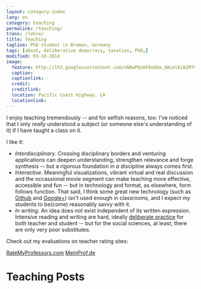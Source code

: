 ```yaml
---
layout: category-index
lang: en
category: teaching
permalink: /teaching/
trans: /lehre/
title: Teaching
tagline: PhD student in Bremen, Germany
tags: [about, deliberative democracy, taxation, PhD,]
modified: 03-10-2014
image:
  feature: http://lh3.googleusercontent.com/nN0wPQs6F8x8Ua_QAcel6iB2MYVUmuQS3wQVgq86eCTb=w1518-h354-no
  caption: 
  captionlink: 
  credit:
  creditlink: 
  location: Pacific Coast Highway, CA
  locationlink:
---
```


I enjoy teaching tremendously -- and for selfish reasons, too: 
I've noticed that I only *really* understood a subject (or someone else's understanding of it) if I have taught a class on it.


I like it:

- *Interdisciplinary*.
Crossing disciplinary borders and venturing applications can deepen understanding, strengthen relevance and forge synthesis -- but a rigorous foundation in *a* discipline always comes first.
- *Interactive*.
Meaningful visualizations, vibrant virtual and real discussion and the occassional movie segment can make teaching more effective, accessible and fun -- but in technology and format, as elsewhere, form follows function.
That said, I think some great new technology (such as [Github](http://www.github.com) and [Google+](http://plus.google.com)) isn't used enough in classrooms, and I expect my students to be(come) reasonably savvy with it.
- *In writing*.
An idea does not exist independent of its written expression.
Intensive reading and writing are hard, ideally [deliberate practice](http://en.wikipedia.org/wiki/Practice_(learning_method)#Deliberate_practice) for both teacher and student -- but for the social sciences, at least, there are only very poor substitutes.

Check out my evaluations on teacher rating sites:

<div markdown="0"><a href="http://www.ratemyprofessors.com/ShowRatings.jsp?tid=1144707" class="btn">RateMyProfessors.com</a> <a href="http://www.meinprof.de/lecturers/Maximilian_Held" class="btn">MeinProf.de</a></div>

# Teaching Posts